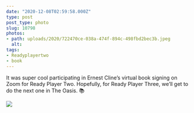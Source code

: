 ```yaml
---
date: "2020-12-08T02:59:58.000Z"
type: post 
post_type: photo
slug: 10798
photos: 
- path: uploads/2020/722470ce-038a-474f-894c-498fbd2bec3b.jpeg
  alt: 
tags: 
- Readyplayertwo
- book
---
```

It was super cool participating in Ernest Cline’s virtual book signing on Zoom for Ready Player Two. Hopefully, for Ready Player Three, we’ll get to do the next one in The Oasis.  📚


![](/uploads/2020/722470ce-038a-474f-894c-498fbd2bec3b.jpeg)
